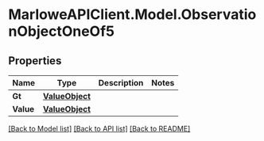 # MarloweAPIClient.Model.ObservationObjectOneOf5

## Properties

Name | Type | Description | Notes
------------ | ------------- | ------------- | -------------
**Gt** | [**ValueObject**](ValueObject.md) |  | 
**Value** | [**ValueObject**](ValueObject.md) |  | 

[[Back to Model list]](../README.md#documentation-for-models) [[Back to API list]](../README.md#documentation-for-api-endpoints) [[Back to README]](../README.md)

